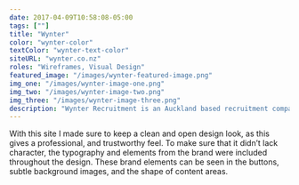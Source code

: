 ```yaml
---
date: 2017-04-09T10:58:08-05:00
tags: [""]
title: "Wynter"
color: "wynter-color"
textColor: "wynter-text-color"
siteURL: "wynter.co.nz"
roles: "Wireframes, Visual Design"
featured_image: "/images/wynter-featured-image.png"
img_one: "/images/wynter-image-one.png"
img_two: "/images/wynter-image-two.png"
img_three: "/images/wynter-image-three.png"
description: "Wynter Recruitment is an Auckland based recruitment company, that specialises in construction, property and business support recruitment. As Wynter grew, it became apparent that they needed to refresh their brand and website. They came to us with their refreshed brand, and we worked together to bring their website up to the same clean and professional standard."
---
```


With this site I made sure to keep a clean and open design look, as this gives a professional, and trustworthy feel. To make sure that it didn’t lack character, the typography and elements from the brand were included throughout the design. These brand elements can be seen in the buttons, subtle background images, and the shape of content areas.